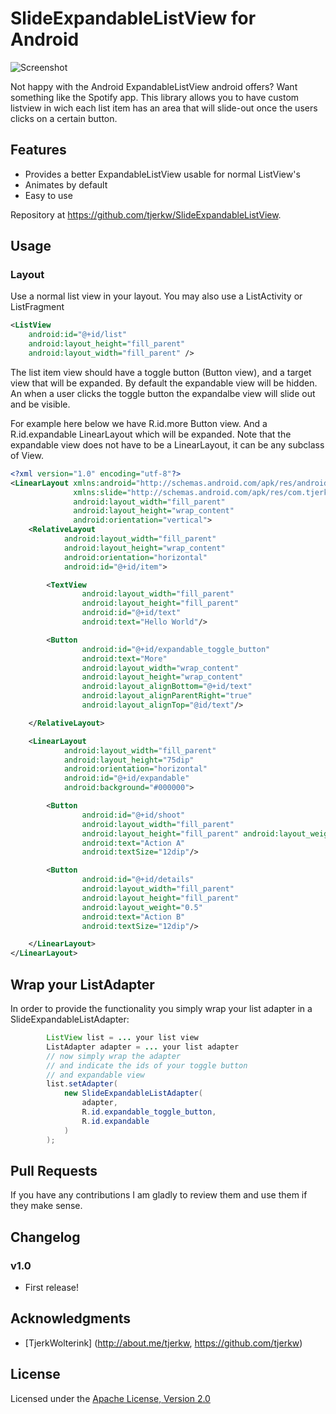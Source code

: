 # SlideExpandableListView for Android

![Screenshot](tjerkw.github.com/Android-SlideExpandableListView/master/raw/example-screens.png)

Not happy with the Android ExpandableListView android offers? Want something like the Spotify app. This library allows you to have custom listview in wich each list item has an area that will slide-out once the users clicks on a certain button.

## Features

 * Provides a better ExpandableListView usable for normal ListView's
 * Animates by default
 * Easy to use

Repository at <https://github.com/tjerkw/SlideExpandableListView>.

## Usage

### Layout

Use a normal list view in your layout.
You may also use a ListActivity or ListFragment

``` xml
<ListView
    android:id="@+id/list"
    android:layout_height="fill_parent"
    android:layout_width="fill_parent" />
```

The list item view should have a toggle button (Button view), and a target view that will be expanded.
By default the expandable view will be hidden. An when a user clicks the toggle button the
expandalbe view will slide out and be visible.

For example here below we have R.id.more Button view.
And a R.id.expandable LinearLayout which will be expanded.
Note that the expandable view does not have to be a LinearLayout,
it can be any subclass of View.

``` xml
<?xml version="1.0" encoding="utf-8"?>
<LinearLayout xmlns:android="http://schemas.android.com/apk/res/android"
              xmlns:slide="http://schemas.android.com/apk/res/com.tjerkw.slideexpandable.library"
              android:layout_width="fill_parent"
              android:layout_height="wrap_content"
              android:orientation="vertical">
	<RelativeLayout
			android:layout_width="fill_parent"
			android:layout_height="wrap_content"
			android:orientation="horizontal"
			android:id="@+id/item">

		<TextView
				android:layout_width="fill_parent"
				android:layout_height="fill_parent"
				android:id="@+id/text"
				android:text="Hello World"/>

		<Button
				android:id="@+id/expandable_toggle_button"
				android:text="More"
				android:layout_width="wrap_content"
				android:layout_height="wrap_content"
				android:layout_alignBottom="@+id/text"
				android:layout_alignParentRight="true"
				android:layout_alignTop="@id/text"/>

	</RelativeLayout>

	<LinearLayout
			android:layout_width="fill_parent"
			android:layout_height="75dip"
			android:orientation="horizontal"
			android:id="@+id/expandable"
			android:background="#000000">

		<Button
				android:id="@+id/shoot"
				android:layout_width="fill_parent"
				android:layout_height="fill_parent" android:layout_weight="0.5"
				android:text="Action A"
				android:textSize="12dip"/>

		<Button
				android:id="@+id/details"
				android:layout_width="fill_parent"
				android:layout_height="fill_parent"
				android:layout_weight="0.5"
				android:text="Action B"
				android:textSize="12dip"/>

	</LinearLayout>
</LinearLayout>
```

## Wrap your ListAdapter

In order to provide the functionality you simply wrap your list adapter in a SlideExpandableListAdapter:

``` java
		ListView list = ... your list view
		ListAdapter adapter = ... your list adapter
		// now simply wrap the adapter
		// and indicate the ids of your toggle button
		// and expandable view
		list.setAdapter(
			new SlideExpandableListAdapter(
				adapter,
				R.id.expandable_toggle_button,
				R.id.expandable
			)
		);
```

## Pull Requests

If you have any contributions I am gladly to review them and use them if they make sense.

## Changelog

### v1.0

* First release!

## Acknowledgments

* [TjerkWolterink] (http://about.me/tjerkw, https://github.com/tjerkw)


## License

Licensed under the [Apache License, Version 2.0](http://www.apache.org/licenses/LICENSE-2.0.html)
